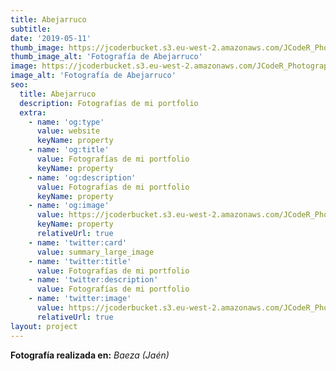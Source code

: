 ```yaml
---
title: Abejarruco
subtitle:
date: '2019-05-11'
thumb_image: https://jcoderbucket.s3.eu-west-2.amazonaws.com/JCodeR_Photography/abejarruco-1.jpg
thumb_image_alt: 'Fotografía de Abejarruco'
image: https://jcoderbucket.s3.eu-west-2.amazonaws.com/JCodeR_Photography/abejarruco-1.jpg
image_alt: 'Fotografía de Abejarruco'
seo:
  title: Abejarruco
  description: Fotografías de mi portfolio
  extra:
    - name: 'og:type'
      value: website
      keyName: property
    - name: 'og:title'
      value: Fotografías de mi portfolio
      keyName: property
    - name: 'og:description'
      value: Fotografías de mi portfolio
      keyName: property
    - name: 'og:image'
      value: https://jcoderbucket.s3.eu-west-2.amazonaws.com/JCodeR_Photography/abejarruco-1.jpg
      keyName: property
      relativeUrl: true
    - name: 'twitter:card'
      value: summary_large_image
    - name: 'twitter:title'
      value: Fotografías de mi portfolio
    - name: 'twitter:description'
      value: Fotografías de mi portfolio
    - name: 'twitter:image'
      value: https://jcoderbucket.s3.eu-west-2.amazonaws.com/JCodeR_Photography/abejarruco-1.jpg
      relativeUrl: true
layout: project
---
```


**Fotografía realizada en:**  *Baeza (Jaén)*